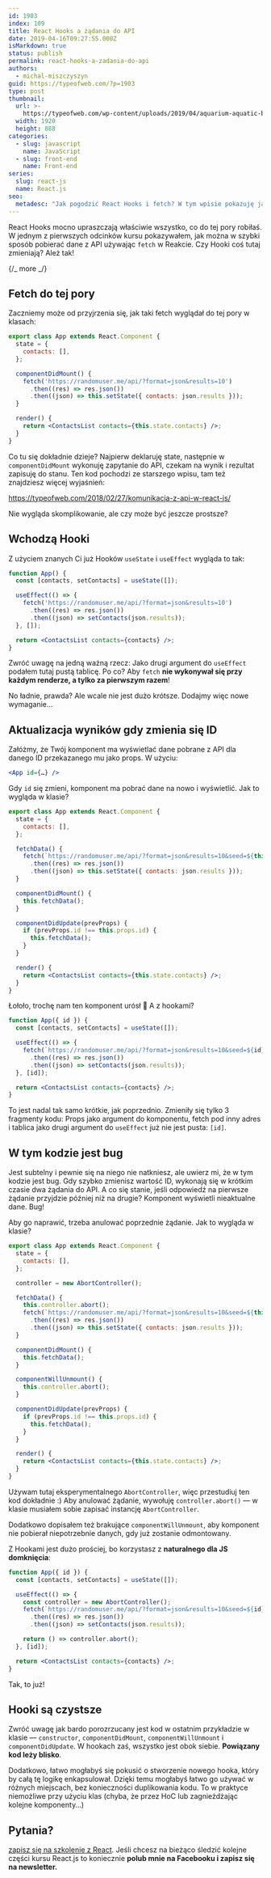 ```yaml
---
id: 1903
index: 109
title: React Hooks a żądania do API
date: 2019-04-16T09:27:55.000Z
isMarkdown: true
status: publish
permalink: react-hooks-a-zadania-do-api
authors:
  - michal-miszczyszyn
guid: https://typeofweb.com/?p=1903
type: post
thumbnail:
  url: >-
    https://typeofweb.com/wp-content/uploads/2019/04/aquarium-aquatic-blue-137612.jpg
  width: 1920
  height: 888
categories:
  - slug: javascript
    name: JavaScript
  - slug: front-end
    name: Front-end
series:
  slug: react-js
  name: React.js
seo:
  metadesc: "Jak pogodzić React Hooks i fetch? W tym wpisie pokazuję jak wykonać\_Ajax razem z React Hooks i jak pobierać dane z REST API przez React Hook useEffect."
---
```


React Hooks mocno upraszczają właściwie wszystko, co do tej pory robiłaś. W jednym z pierwszych odcinków kursu pokazywałem, jak można w szybki sposób pobierać dane z API używając `fetch` w Reakcie. Czy Hooki coś tutaj zmieniają? Ależ tak!

{/_ more _/}

## Fetch do tej pory

Zaczniemy może od przyjrzenia się, jak taki fetch wyglądał do tej pory w klasach:

```jsx
export class App extends React.Component {
  state = {
    contacts: [],
  };

  componentDidMount() {
    fetch('https://randomuser.me/api/?format=json&results=10')
      .then((res) => res.json())
      .then((json) => this.setState({ contacts: json.results }));
  }

  render() {
    return <ContactsList contacts={this.state.contacts} />;
  }
}
```

Co tu się dokładnie dzieje? Najpierw deklaruję state, następnie w `componentDidMount` wykonuję zapytanie do API, czekam na wynik i rezultat zapisuję do stanu. Ten kod pochodzi ze starszego wpisu, tam też znajdziesz więcej wyjaśnień:

https://typeofweb.com/2018/02/27/komunikacja-z-api-w-react-js/

Nie wygląda skomplikowanie, ale czy może być jeszcze prostsze?

## Wchodzą Hooki

Z użyciem znanych Ci już Hooków `useState` i `useEffect` wygląda to tak:

```jsx
function App() {
  const [contacts, setContacts] = useState([]);

  useEffect(() => {
    fetch('https://randomuser.me/api/?format=json&results=10')
      .then((res) => res.json())
      .then((json) => setContacts(json.results));
  }, []);

  return <ContactsList contacts={contacts} />;
}
```

Zwróć uwagę na jedną ważną rzecz: Jako drugi argument do `useEffect` podałem tutaj pustą tablicę. Po co? Aby `fetch` **nie wykonywał się przy każdym renderze, a tylko za pierwszym razem**!

No ładnie, prawda? Ale wcale nie jest dużo krótsze. Dodajmy więc nowe wymaganie…

## Aktualizacja wyników gdy zmienia się ID

Załóżmy, że Twój komponent ma wyświetlać dane pobrane z API dla danego ID przekazanego mu jako props. W użyciu:

```jsx
<App id={…} />
```

Gdy `id` się zmieni, komponent ma pobrać dane na nowo i wyświetlić. Jak to wygląda w klasie?

```jsx
export class App extends React.Component {
  state = {
    contacts: [],
  };

  fetchData() {
    fetch(`https://randomuser.me/api/?format=json&results=10&seed=${this.props.id}`)
      .then((res) => res.json())
      .then((json) => this.setState({ contacts: json.results }));
  }

  componentDidMount() {
    this.fetchData();
  }

  componentDidUpdate(prevProps) {
    if (prevProps.id !== this.props.id) {
      this.fetchData();
    }
  }

  render() {
    return <ContactsList contacts={this.state.contacts} />;
  }
}
```

Łołoło, trochę nam ten komponent urósł 🤔 A z hookami?

```jsx
function App({ id }) {
  const [contacts, setContacts] = useState([]);

  useEffect(() => {
    fetch(`https://randomuser.me/api/?format=json&results=10&seed=${id}`)
      .then((res) => res.json())
      .then((json) => setContacts(json.results));
  }, [id]);

  return <ContactsList contacts={contacts} />;
}
```

To jest nadal tak samo krótkie, jak poprzednio. Zmieniły się tylko 3 fragmenty kodu: Props jako argument do komponentu, fetch pod inny adres i tablica jako drugi argument do `useEffect` już nie jest pusta: `[id]`.

## W tym kodzie jest bug

Jest subtelny i pewnie się na niego nie natkniesz, ale uwierz mi, że w tym kodzie jest bug. Gdy szybko zmienisz wartość ID, wykonają się w krótkim czasie dwa żądania do API. A co się stanie, jeśli odpowiedź na pierwsze żądanie przyjdzie później niż na drugie? Komponent wyświetli nieaktualne dane. Bug!

Aby go naprawić, trzeba anulować poprzednie żądanie. Jak to wygląda w klasie?

```jsx
export class App extends React.Component {
  state = {
    contacts: [],
  };

  controller = new AbortController();

  fetchData() {
    this.controller.abort();
    fetch(`https://randomuser.me/api/?format=json&results=10&seed=${this.props.id}`, { signal: this.controller.signal })
      .then((res) => res.json())
      .then((json) => this.setState({ contacts: json.results }));
  }

  componentDidMount() {
    this.fetchData();
  }

  componentWillUnmount() {
    this.controller.abort();
  }

  componentDidUpdate(prevProps) {
    if (prevProps.id !== this.props.id) {
      this.fetchData();
    }
  }

  render() {
    return <ContactsList contacts={this.state.contacts} />;
  }
}
```

Używam tutaj eksperymentalnego `AbortController`, więc przestudiuj ten kod dokładnie :) Aby anulować żądanie, wywołuję `controller.abort()` — w klasie musiałem sobie zapisać instancję `AbortController`.

Dodatkowo dopisałem też brakujące `componentWillUnmount`, aby komponent nie pobierał niepotrzebnie danych, gdy już zostanie odmontowany.

Z Hookami jest dużo prościej, bo korzystasz z **naturalnego dla JS domknięcia**:

```jsx
function App({ id }) {
  const [contacts, setContacts] = useState([]);

  useEffect(() => {
    const controller = new AbortController();
    fetch(`https://randomuser.me/api/?format=json&results=10&seed=${id}`, { signal: controller.signal })
      .then((res) => res.json())
      .then((json) => setContacts(json.results));

    return () => controller.abort();
  }, [id]);

  return <ContactsList contacts={contacts} />;
}
```

Tak, to już!

## Hooki są czystsze

Zwróć uwagę jak bardo porozrzucany jest kod w ostatnim przykładzie w klasie — `constructor`, `componentDidMount`, `componentWillUnmount` i `componentDidUpdate`. W hookach zaś, wszystko jest obok siebie. **Powiązany kod leży blisko**.

Dodatkowo, łatwo mogłabyś się pokusić o stworzenie nowego hooka, który by całą tę logikę enkapsulował. Dzięki temu mogłabyś łatwo go używać w różnych miejscach, bez konieczności duplikowania kodu. To w praktyce niemożliwe przy użyciu klas (chyba, że przez HoC lub zagnieżdżając kolejne komponenty…)

## Pytania?

<a href="https://szkolenia.typeofweb.com/" target="_blank">zapisz się na szkolenie z React</a>. Jeśli chcesz na bieżąco śledzić kolejne części kursu React.js to koniecznie <strong>polub mnie na Facebooku i zapisz się na newsletter.</strong>
<NewsletterForm />
<FacebookPageWidget />
